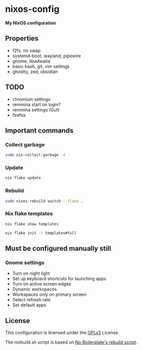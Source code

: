 # nixos-config

**My NixOS configuration**

## Properties

- f2fs, no swap
- systemd-boot, wayland, pipewire
- gnome, libadwaita
- basic bash, git, vim settings
- ghostty, zed, obsidian

## TODO

- chromium settings
- remmina start on login?
- remmina settings (Gut)
- firefox

## Important commands

### Collect garbage

```bash
sudo nix-collect-garbage -d
```

### Update

```bash
nix flake update
```

### Rebuild

```bash
sudo nixos-rebuild switch --flake .
```

### Nix flake templates

```bash
nix flake show templates
```

```bash
nix flake init -t templates#full
```

## Must be configured manually still

### Gnome settings

- Turn on night light
- Set up keyboard shortcuts for launching apps
- Turn on active screen edges
- Dynamic workspaces
- Workspaces only on primary screen
- Select refresh rate
- Set default apps

## License

This configuration is licensed under the [GPLv3](https://github.com/chrisinick/ideapad-mode/blob/master/LICENSE.txt) License.

The nixbuild.sh script is based on [No Boilerplate's rebuild script](https://github.com/0atman/noboilerplate/blob/main/scripts/38-nixos.md#dont-use-nix-env).


